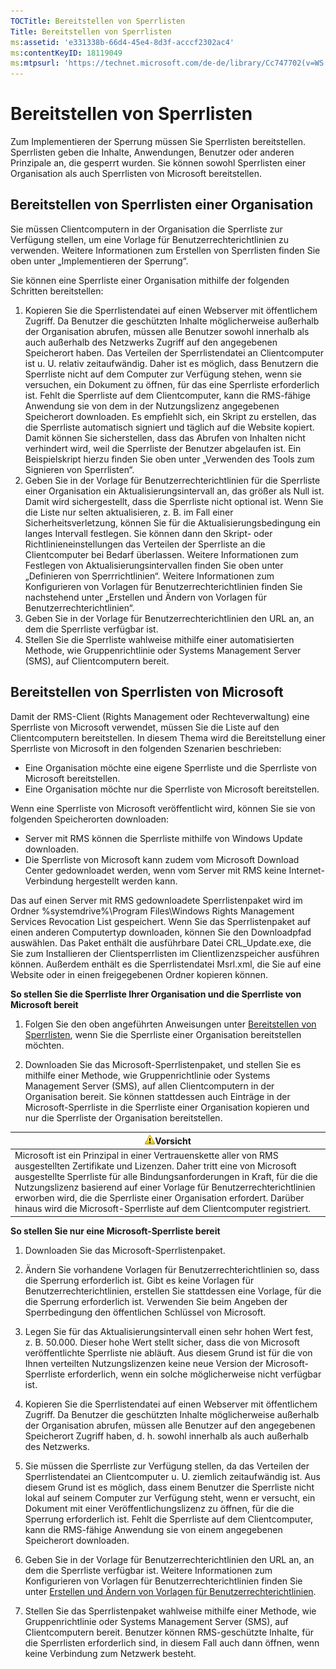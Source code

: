 ```yaml
---
TOCTitle: Bereitstellen von Sperrlisten
Title: Bereitstellen von Sperrlisten
ms:assetid: 'e331338b-66d4-45e4-8d3f-acccf2302ac4'
ms:contentKeyID: 18119049
ms:mtpsurl: 'https://technet.microsoft.com/de-de/library/Cc747702(v=WS.10)'
---
```


Bereitstellen von Sperrlisten
=============================

Zum Implementieren der Sperrung müssen Sie Sperrlisten bereitstellen. Sperrlisten geben die Inhalte, Anwendungen, Benutzer oder anderen Prinzipale an, die gesperrt wurden. Sie können sowohl Sperrlisten einer Organisation als auch Sperrlisten von Microsoft bereitstellen.

Bereitstellen von Sperrlisten einer Organisation
------------------------------------------------

Sie müssen Clientcomputern in der Organisation die Sperrliste zur Verfügung stellen, um eine Vorlage für Benutzerrechterichtlinien zu verwenden. Weitere Informationen zum Erstellen von Sperrlisten finden Sie oben unter „Implementieren der Sperrung“.

Sie können eine Sperrliste einer Organisation mithilfe der folgenden Schritten bereitstellen:

1.  Kopieren Sie die Sperrlistendatei auf einen Webserver mit öffentlichem Zugriff. Da Benutzer die geschützten Inhalte möglicherweise außerhalb der Organisation abrufen, müssen alle Benutzer sowohl innerhalb als auch außerhalb des Netzwerks Zugriff auf den angegebenen Speicherort haben.
    Das Verteilen der Sperrlistendatei an Clientcomputer ist u. U. relativ zeitaufwändig. Daher ist es möglich, dass Benutzern die Sperrliste nicht auf dem Computer zur Verfügung stehen, wenn sie versuchen, ein Dokument zu öffnen, für das eine Sperrliste erforderlich ist. Fehlt die Sperrliste auf dem Clientcomputer, kann die RMS-fähige Anwendung sie von dem in der Nutzungslizenz angegebenen Speicherort downloaden.
    Es empfiehlt sich, ein Skript zu erstellen, das die Sperrliste automatisch signiert und täglich auf die Website kopiert. Damit können Sie sicherstellen, dass das Abrufen von Inhalten nicht verhindert wird, weil die Sperrliste der Benutzer abgelaufen ist. Ein Beispielskript hierzu finden Sie oben unter „Verwenden des Tools zum Signieren von Sperrlisten“.
2.  Geben Sie in der Vorlage für Benutzerrechterichtlinien für die Sperrliste einer Organisation ein Aktualisierungsintervall an, das größer als Null ist. Damit wird sichergestellt, dass die Sperrliste nicht optional ist. Wenn Sie die Liste nur selten aktualisieren, z. B. im Fall einer Sicherheitsverletzung, können Sie für die Aktualisierungsbedingung ein langes Intervall festlegen. Sie können dann den Skript- oder Richtlinieneinstellungen das Verteilen der Sperrliste an die Clientcomputer bei Bedarf überlassen. Weitere Informationen zum Festlegen von Aktualisierungsintervallen finden Sie oben unter „Definieren von Sperrrichtlinien“. Weitere Informationen zum Konfigurieren von Vorlagen für Benutzerrechterichtlinien finden Sie nachstehend unter „Erstellen und Ändern von Vorlagen für Benutzerrechterichtlinien“.
3.  Geben Sie in der Vorlage für Benutzerrechterichtlinien den URL an, an dem die Sperrliste verfügbar ist.
4.  Stellen Sie die Sperrliste wahlweise mithilfe einer automatisierten Methode, wie Gruppenrichtlinie oder Systems Management Server (SMS), auf Clientcomputern bereit.

Bereitstellen von Sperrlisten von Microsoft
-------------------------------------------

Damit der RMS-Client (Rights Management oder Rechteverwaltung) eine Sperrliste von Microsoft verwendet, müssen Sie die Liste auf den Clientcomputern bereitstellen. In diesem Thema wird die Bereitstellung einer Sperrliste von Microsoft in den folgenden Szenarien beschrieben:

-   Eine Organisation möchte eine eigene Sperrliste und die Sperrliste von Microsoft bereitstellen.
-   Eine Organisation möchte nur die Sperrliste von Microsoft bereitstellen.

Wenn eine Sperrliste von Microsoft veröffentlicht wird, können Sie sie von folgenden Speicherorten downloaden:

-   Server mit RMS können die Sperrliste mithilfe von Windows Update downloaden.
-   Die Sperrliste von Microsoft kann zudem vom Microsoft Download Center gedownloadet werden, wenn vom Server mit RMS keine Internet-Verbindung hergestellt werden kann.

Das auf einen Server mit RMS gedownloadete Sperrlistenpaket wird im Ordner %systemdrive%\\Program Files\\Windows Rights Management Services Revocation List gespeichert. Wenn Sie das Sperrlistenpaket auf einen anderen Computertyp downloaden, können Sie den Downloadpfad auswählen. Das Paket enthält die ausführbare Datei CRL\_Update.exe, die Sie zum Installieren der Clientsperrlisten im Clientlizenzspeicher ausführen können. Außerdem enthält es die Sperrlistendatei Msrl.xml, die Sie auf eine Website oder in einen freigegebenen Ordner kopieren können.

**So stellen Sie die Sperrliste Ihrer Organisation und die Sperrliste von Microsoft bereit**
1.  Folgen Sie den oben angeführten Anweisungen unter [Bereitstellen von Sperrlisten](https://technet.microsoft.com/e331338b-66d4-45e4-8d3f-acccf2302ac4), wenn Sie die Sperrliste einer Organisation bereitstellen möchten.

2.  Downloaden Sie das Microsoft-Sperrlistenpaket, und stellen Sie es mithilfe einer Methode, wie Gruppenrichtlinie oder Systems Management Server (SMS), auf allen Clientcomputern in der Organisation bereit. Sie können stattdessen auch Einträge in der Microsoft-Sperrliste in die Sperrliste einer Organisation kopieren und nur die Sperrliste der Organisation bereitstellen.

| ![](images/Cc747702.Caution(WS.10).gif)Vorsicht                                                                                                                                                                                                                                                                                                                                                                     |
|--------------------------------------------------------------------------------------------------------------------------------------------------------------------------------------------------------------------------------------------------------------------------------------------------------------------------------------------------------------------------------------------------------------------------------------------------|
| Microsoft ist ein Prinzipal in einer Vertrauenskette aller von RMS ausgestellten Zertifikate und Lizenzen. Daher tritt eine von Microsoft ausgestellte Sperrliste für alle Bindungsanforderungen in Kraft, für die die Nutzungslizenz basierend auf einer Vorlage für Benutzerrechterichtlinien erworben wird, die die Sperrliste einer Organisation erfordert. Darüber hinaus wird die Microsoft-Sperrliste auf dem Clientcomputer registriert. |

**So stellen Sie nur eine Microsoft-Sperrliste bereit**
1.  Downloaden Sie das Microsoft-Sperrlistenpaket.

2.  Ändern Sie vorhandene Vorlagen für Benutzerrechterichtlinien so, dass die Sperrung erforderlich ist. Gibt es keine Vorlagen für Benutzerrechterichtlinien, erstellen Sie stattdessen eine Vorlage, für die die Sperrung erforderlich ist. Verwenden Sie beim Angeben der Sperrbedingung den öffentlichen Schlüssel von Microsoft.

3.  Legen Sie für das Aktualisierungsintervall einen sehr hohen Wert fest, z. B. 50.000. Dieser hohe Wert stellt sicher, dass die von Microsoft veröffentlichte Sperrliste nie abläuft. Aus diesem Grund ist für die von Ihnen verteilten Nutzungslizenzen keine neue Version der Microsoft-Sperrliste erforderlich, wenn ein solche möglicherweise nicht verfügbar ist.

4.  Kopieren Sie die Sperrlistendatei auf einen Webserver mit öffentlichem Zugriff. Da Benutzer die geschützten Inhalte möglicherweise außerhalb der Organisation abrufen, müssen alle Benutzer auf den angegebenen Speicherort Zugriff haben, d. h. sowohl innerhalb als auch außerhalb des Netzwerks.

5.  Sie müssen die Sperrliste zur Verfügung stellen, da das Verteilen der Sperrlistendatei an Clientcomputer u. U. ziemlich zeitaufwändig ist. Aus diesem Grund ist es möglich, dass einem Benutzer die Sperrliste nicht lokal auf seinem Computer zur Verfügung steht, wenn er versucht, ein Dokument mit einer Veröffentlichungslizenz zu öffnen, für die die Sperrung erforderlich ist. Fehlt die Sperrliste auf dem Clientcomputer, kann die RMS-fähige Anwendung sie von einem angegebenen Speicherort downloaden.

6.  Geben Sie in der Vorlage für Benutzerrechterichtlinien den URL an, an dem die Sperrliste verfügbar ist. Weitere Informationen zum Konfigurieren von Vorlagen für Benutzerrechterichtlinien finden Sie unter [Erstellen und Ändern von Vorlagen für Benutzerrechterichtlinien](https://technet.microsoft.com/6014176f-ef71-4d29-b3e3-da129c18563d).

7.  Stellen Sie das Sperrlistenpaket wahlweise mithilfe einer Methode, wie Gruppenrichtlinie oder Systems Management Server (SMS), auf Clientcomputern bereit. Benutzer können RMS-geschützte Inhalte, für die Sperrlisten erforderlich sind, in diesem Fall auch dann öffnen, wenn keine Verbindung zum Netzwerk besteht.